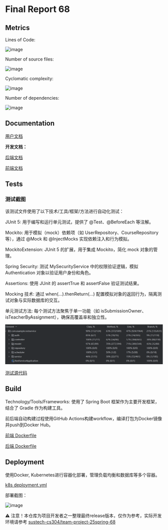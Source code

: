 # Final Report 68

## Metrics

Lines of Code: 

![image](https://github.com/user-attachments/assets/6c9e9b85-0528-4f04-b6ba-f87da5ba456e)

Number of source files: 

![image](https://github.com/user-attachments/assets/dae55d2a-a80e-4392-ae8e-c20c09d99345)

Cyclomatic complexity: 

![image](https://github.com/user-attachments/assets/a65cc14c-d40c-4afa-888d-52dd5318c6db)

Number of dependencies: 

![image](https://github.com/user-attachments/assets/7dfb313f-bf31-436f-8433-00ce64c6b3c1)

## Documentation

[用户文档](https://github.com/HQJ2221/PlACo/blob/main/UserDocument/UserDocument-zh.md)

**开发文档：**

[后端文档](https://github.com/HQJ2221/PlACo/blob/main/DevDocument_backend.md)

[前端文档](https://github.com/HQJ2221/PlACo/blob/main/DevDocument_frontend.md)

## Tests

### 测试截图

该测试文件使用了以下技术/工具/框架/方法进行自动化测试：

JUnit 5: 用于编写和运行单元测试，提供了 @Test、@BeforeEach 等注解。
    
Mockito: 用于模拟（mock）依赖项（如 UserRepository、CourseRepository 等），通过 @Mock 和 @InjectMocks 实现依赖注入和行为模拟。
    
MockitoExtension: JUnit 5 的扩展，用于集成 Mockito，简化 mock 对象的管理。
    
Spring Security: 测试 MySecurityService 中的权限验证逻辑，模拟 Authentication 对象以验证用户身份和角色。
    
Assertions: 使用 JUnit 的 assertTrue 和 assertFalse 验证测试结果。
    
Mocking 技术: 通过 when(...).thenReturn(...) 配置模拟对象的返回行为，隔离测试对象与实际数据库的交互。
    
单元测试方法: 每个测试方法聚焦于单一功能（如 isSubmissionOwner、isTeacherByAssignment），确保高覆盖率和独立性。

![alt text](content-1.png)

[测试源代码](https://github.com/HQJ2221/PlACo/tree/backend/main/src/test/java/com/example/restservice)

## Build

Technology/Tools/Frameworks: 使用了 Spring Boot 框架作为主要开发框架，结合了 Gradle 作为构建工具。

前后端自动构建过程使用GitHub Actions构建workflow，编译打包为Docker镜像并push到Docker Hub。

[前端 Dockerfile](https://github.com/HQJ2221/PlACo/blob/frontend/release/Dockerfile)

[后端 Dockerfile](https://github.com/HQJ2221/PlACo/blob/backend/release/Dockerfile)

## Deployment

使用Docker, Kubernetes进行容器化部署，管理负载均衡和数据库等多个容器。

[k8s deployment.yml](https://github.com/HQJ2221/PlACo/blob/documentation/deployment.yml)

部署截图：

![image](https://github.com/user-attachments/assets/61b3c09a-182f-4898-b125-a8d3765db8bb)



⚠ 注意！本仓库为项目开发者之一整理最终release版本，仅作为参考，实际开发环境请参考 [sustech-cs304/team-project-25spring-68](https://github.com/sustech-cs304/team-project-25spring-68)
